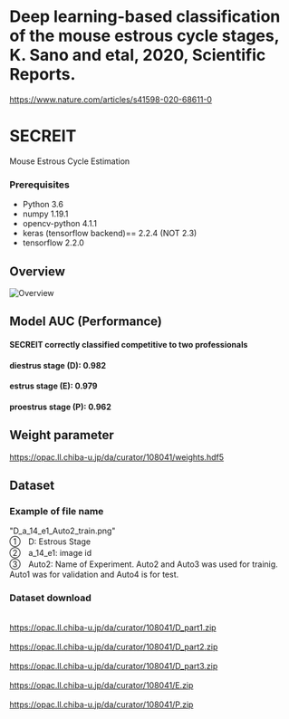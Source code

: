 # Deep learning-based classification of the mouse estrous cycle stages, K. Sano and etal, 2020, Scientific Reports.
https://www.nature.com/articles/s41598-020-68611-0

# SECREIT
Mouse Estrous Cycle Estimation

### Prerequisites

- Python 3.6
- numpy 1.19.1
- opencv-python 4.1.1
- keras (tensorflow backend)== 2.2.4 (NOT 2.3)
- tensorflow 2.2.0

## Overview
![Overview](https://github.com/SanoKyohei/Secreit/blob/master/Example/Overview.png)  

## Model AUC (Performance)
#### SECREIT correctly classified competitive to two professionals
#### diestrus stage (D): 0.982 
#### estrus stage (E): 0.979
#### proestrus stage (P): 0.962

## Weight parameter
https://opac.ll.chiba-u.jp/da/curator/108041/weights.hdf5

## Dataset
### Example of file name
 "D_a_14_e1_Auto2_train.png" 
 <br> ①　D: Estrous Stage 　
 <br> ②　a_14_e1: image id
 <br> ③　Auto2: Name of Experiment. Auto2 and Auto3 was used for trainig. Auto1 was for validation and Auto4 is for test. 
### Dataset download
<br> https://opac.ll.chiba-u.jp/da/curator/108041/D_part1.zip  <br> 
<br> https://opac.ll.chiba-u.jp/da/curator/108041/D_part2.zip <br> 
<br> https://opac.ll.chiba-u.jp/da/curator/108041/D_part3.zip  <br>
<br> https://opac.ll.chiba-u.jp/da/curator/108041/E.zip <br>
<br> https://opac.ll.chiba-u.jp/da/curator/108041/P.zip <br>



